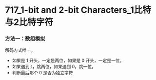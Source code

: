 # 717_1-bit and 2-bit Characters_1比特与2比特字符

### 方法一：数组模拟

解码方式唯一。

- 如果是 $1$ 开头，一定是两位，如果是 $0$ 开头，一定是一位。
- 如果遇到 $1$，跳两位，如果遇到 $0$，跳一位。
- 判断最后那个 $0$ 是否为独立字符



